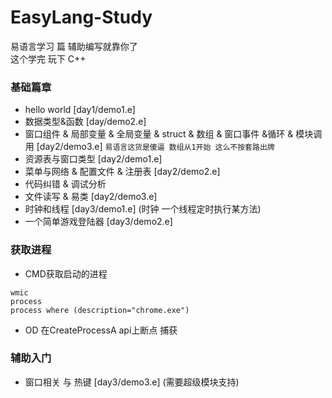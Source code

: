 # EasyLang-Study
易语言学习 篇 辅助编写就靠你了  
这个学完 玩下  C++

### 基础篇章 
- hello world [day1/demo1.e]
- 数据类型&函数 [day/demo2.e]
- 窗口组件 & 局部变量 & 全局变量 & struct & 数组 & 窗口事件 &循环 & 模块调用  [day2/demo3.e] `易语言这货是傻逼 数组从1开始 这么不按套路出牌`
- 资源表与窗口类型 [day2/demo1.e]
- 菜单与网络 & 配置文件 & 注册表 [day2/demo2.e]
- 代码纠错 & 调试分析
- 文件读写 & 易类 [day2/demo3.e]
- 时钟和线程 [day3/demo1.e] (时钟 一个线程定时执行某方法)
- 一个简单游戏登陆器 [day3/demo2.e]


### 获取进程
- CMD获取启动的进程
```
wmic
process
process where (description="chrome.exe")
```
- OD 在CreateProcessA api上断点 捕获


### 辅助入门
- 窗口相关 与 热键 [day3/demo3.e]  (需要超级模块支持)